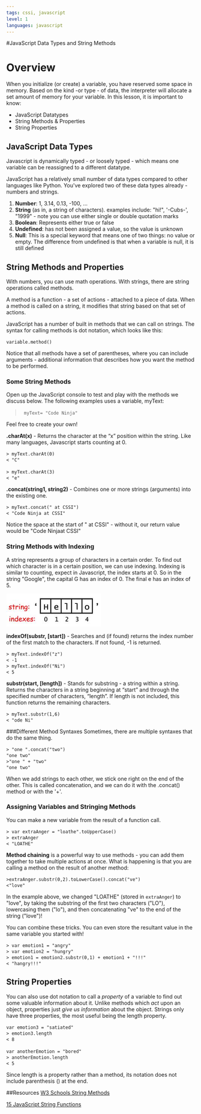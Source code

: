 ```yaml
---
tags: cssi, javascript
level: 1
languages: javascript
---
```

#JavaScript Data Types and String Methods


# Overview

When you initialize (or create) a variable, you have reserved some space in memory. Based on the kind -or type - of data, the interpreter will allocate a set amount of memory for your variable. In this lesson, it is important to know:

* JavaScript Datatypes
* String Methods & Properties
* String Properties

## JavaScript Data Types

Javascript is dynamically typed - or loosely typed - which means one variable can be reassigned to a different datatype.

JavaScript has a relatively small number of data types compared to other languages like Python. You've explored two of these data types already - numbers and strings.

1. **Number**: 1, 3.14, 0.13, -100, …
2. **String** (as in, a string of characters). examples include: "hi!", '-Cubs-', "1999" - note you can use either single or double quotation marks
3. **Boolean**: Represents either true or false
4. **Undefined**: has not been assigned a value, so the value is unknown
5. **Null**: This is a special keyword that means one of two things: no value or empty. The difference from undefined is that when a variable is null, it is still defined

## String Methods and Properties

With numbers, you can use math operations. With strings, there are string operations called methods.

A method is a function - a set of actions - attached to a piece of data. When a method is called on a string, it modifies that string based on that set of actions.

JavaScript has a number of built in methods that we can call on strings. The syntax for calling methods is dot notation, which looks like this:
```
variable.method()
```

Notice that all methods have a set of parentheses, where you can include arguments - additional information that describes how you want the method to be performed.

### Some String Methods

Open up the JavaScript console to test and play with the methods we discuss below. The following examples uses a variable, myText:

> ` myText= "Code Ninja"`

Feel free to create your own!

**.charAt(x)** - Returns the character at the “x” position within the string. Like many languages, Javascript starts counting at 0.
```
> myText.charAt(0)
< "C"

> myText.charAt(3)
< "e"
```
**.concat(string1, string2)** - Combines one or more strings (arguments) into the existing one.
```
> myText.concat(" at CSSI")
< "Code Ninja at CSSI"
```

Notice the space at the start of " at CSSI" - without it, our return value would be "Code Ninjaat CSSI"

### String Methods with Indexing

A string represents a group of characters in a certain order. To find out which character is in a certain position, we can use indexing. Indexing is similar to counting, expect in Javascript, the index starts at 0. So in the string "Google", the capital G has an index of 0. The final e has an index of 5.

![example of string index](index.jpg)

**indexOf(substr, [start])** - Searches and (if found) returns the index number of the first match to the characters. If not found, -1 is returned.
```
> myText.indexOf("z")
< -1
> myText.indexOf("Ni")
< 5
```

**substr(start, [length])** - Stands for substring - a string within a string. Returns the characters in a string beginning at “start” and through the specified number of characters, “length”. If length is not included, this function returns the remaining characters.
```
> myText.substr(1,6)
< "ode Ni"
```

###Different Method Syntaxes
Sometimes, there are multiple syntaxes that do the same thing.
```
> "one ".concat("two")
"one two"
>"one " + "two"
"one two"
```
When we add strings to each other, we stick one right on the end of the other. This is called concatenation, and we can do it with the .concat() method or with the '+'.


### Assigning Variables and Stringing Methods
You can make a new variable from the result of a function call.
```
> var extraAnger = "loathe".toUpperCase()
> extraAnger
< "LOATHE"
```

**Method chaining** is a powerful way to use methods - you can add them together to take multiple actions at once. What is happening is that you are calling a method on the result of another method:

```
>extraAnger.substr(0,2).toLowerCase().concat("ve")
<"love"
```
In the example above, we changed "LOATHE" (stored in `extraAnger`) to "love", by taking the substring of the first two characters ("LO"), lowercasing them ("lo"), and then concatenating "ve" to the end of the string ("love")!

You can combine these tricks. You can even store the resultant value in the same variable you started with!
```
> var emotion1 = "angry"
> var emotion2 = "hungry"
> emotion1 = emotion2.substr(0,1) + emotion1 + "!!!"
< "hangry!!!"
```

## String Properties
You can also use dot notation to call a *property* of a variable to find out some valuable information about it. Unlike methods which *act* upon an object, properties just *give us information* about the object. Strings only have three properties, the most useful being the length property.
```
var emotion3 = "satiated"
> emotion3.length
< 8

var anotherEmotion = "bored"
> anotherEmotion.length
< 5
```
Since length is a property rather than a method, its notation does not include parenthesis () at the end.

##Resources
[W3 Schools String Methods](http://www.w3schools.com/js/js_string_methods.asp)

[15 JavaScript String Functions](http://www.sitepoint.com/15-javascript-string-functions/)
